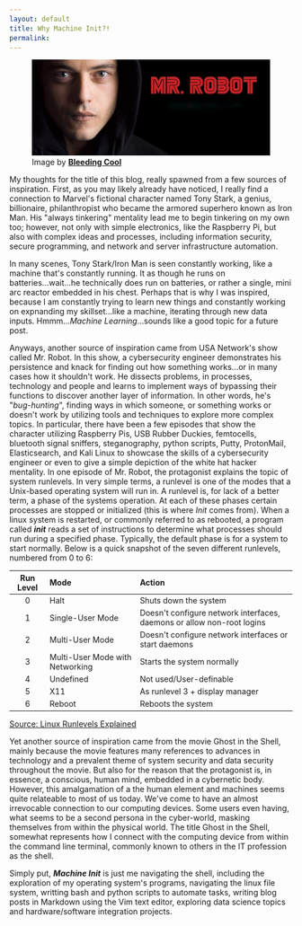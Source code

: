 ```yaml
---
layout: default
title: Why Machine Init?! 
permalink: 
---
```

<figure class="center">
<a href="/images/mrrobot.jpg"><img alt="Mr. Robot" src="/images/mrrobot.jpg" style="width:600px;height;200px;"></a>
<figcaption>Image by <a href="https://www.bleedingcool.com/2018/08/29/mrrobot-usa-season-4-series-finale/"><strong>Bleeding Cool</strong></a></figcaption>
</figure>

My thoughts for the title of this blog, really spawned from a few sources of inspiration. First, as you may likely already have noticed, I really find a connection to Marvel's fictional character named Tony Stark, a genius, billionaire, philanthropist who became the armored superhero known as Iron Man. His "always tinkering" mentality lead me to begin tinkering on my own too; however, not only with simple electronics, like the Raspberry Pi, but also with complex ideas and processes, including information security, secure programming, and network and server infrastructure automation. 

In many scenes, Tony Stark/Iron Man is seen constantly working, like a machine that's constantly running. It as though he runs on batteries...wait...he technically does run on batteries, or rather a single, mini arc reactor embedded in his chest. Perhaps that is why I was inspired, because I am constantly trying to learn new things and constantly working on expnanding my skillset...like a machine, iterating through new data inputs. Hmmm...*Machine Learning*...sounds like a good topic for a future post.

Anyways, another source of inspiration came from USA Network's show called Mr. Robot. In this show, a cybersecurity engineer demonstrates his persistence and knack for finding out how something works...or in many cases how it shouldn't work. He dissects problems, in processes, technology and people and learns to implement ways of bypassing their functions to discover another layer of information. In other words, he's "*bug-hunting*", finding ways in which someone, or something works or doesn't work by utilizing tools and techniques to explore more complex topics. In particular, there have been a few episodes that show the character utilizing Raspberry Pis, USB Rubber Duckies, femtocells, bluetooth signal sniffers, steganography, python scripts, Putty, ProtonMail, Elasticsearch, and Kali Linux to showcase the skills of a cybersecurity engineer or even to give a simple depiction of the white hat hacker mentality.
In one episode of Mr. Robot, the protagonist explains the topic of system runlevels. In very simple terms, a runlevel is one of the modes that a Unix-based operating system will run in. A runlevel is, for lack of a better term, a phase of the systems operation. At each of these phases certain processes are stopped or initialized (this is where *Init* comes from). When a linux system is restarted, or commonly referred to as rebooted, a program called ***init*** reads a set of instructions to determine what processes should run during a specified phase. Typically, the default phase is for a system to start normally. Below is a quick snapshot of the seven different runlevels, numbered from 0 to 6:

| Run Level | Mode | Action |
| :---: | :--- | :--- |
| 0 | Halt | Shuts down the system |
| 1 | Single-User Mode | Doesn't configure network interfaces, daemons or allow non-root logins |
| 2 | Multi-User Mode | Doesn't configure network interfaces or start daemons |
| 3 | Multi-User Mode with Networking | Starts the system normally |
| 4 | Undefined | Not used/User-definable |
| 5 | X11 | As runlevel 3 + display manager |
| 6 | Reboot | Reboots the system |
[Source: Linux Runlevels Explained][1] 

Yet another source of inspiration came from the movie Ghost in the Shell, mainly because the movie features many references to advances in technology and a prevalent theme of system security and data security throughout the movie. But also for the reason that the protagonist is, in essence, a conscious, human mind, embedded in a cybernetic body. However, this amalgamation of a the human element and machines seems quite relateable to most of us today. We've come to have an almost irrevocable connection to our computing devices. Some users even having, what seems to be a second persona in the cyber-world, masking themselves from within the physical world. The title Ghost in the Shell, somewhat represents how I connect with the computing device from within the command line terminal, commonly known to others in the IT profession as the shell.
 
Simply put, ***Machine Init*** is just me navigating the shell, including the exploration of my operating system's programs, navigating the linux file system, writting bash and python scripts to automate tasks, writing blog posts in Markdown using the Vim text editor, exploring data science topics and hardware/software integration projects.

[1]: https://www.liquidweb.com/kb/linux-runlevels-explained/
